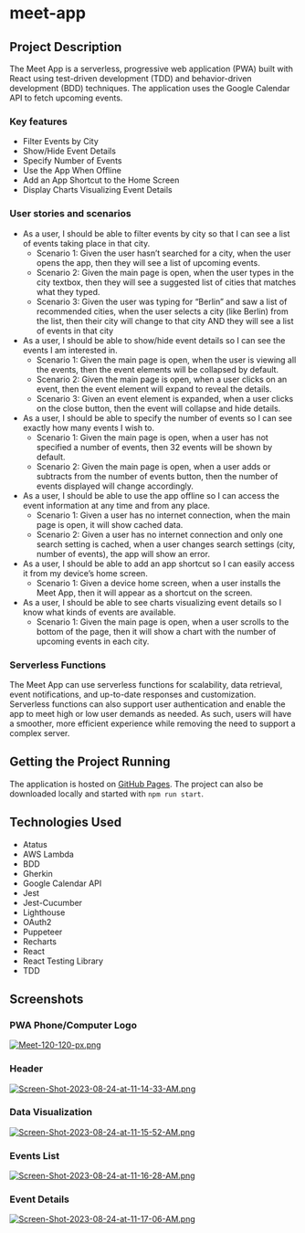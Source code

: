 # meet-app

## Project Description
The Meet App is a serverless, progressive web application (PWA) built with React using test-driven development (TDD) and behavior-driven development (BDD) techniques. The application uses the Google Calendar API to fetch upcoming events.

### Key features
* Filter Events by City
* Show/Hide Event Details
* Specify Number of Events
* Use the App When Offline
* Add an App Shortcut to the Home Screen
* Display Charts Visualizing Event Details

### User stories and scenarios
* As a user, I should be able to filter events by city so that I can see a list of events taking place in that city.
  * Scenario 1: Given the user hasn’t searched for a city, when the user opens the app, then they will see a list of upcoming events.
  * Scenario 2: Given the main page is open, when the user types in the city textbox, then they will see a suggested list of cities that matches what they typed.
  * Scenario 3: Given the user was typing for “Berlin” and saw a list of recommended cities, when the user selects a city (like Berlin) from the list, then their city will change to that city AND they will see a list of events in that city  
* As a user, I should be able to show/hide event details so I can see the events I am interested in.
  * Scenario 1: Given the main page is open, when the user is viewing all the events, then the event elements will be collapsed by default.
  * Scenario 2: Given the main page is open, when a user clicks on an event, then the event element will expand to reveal the details.
  * Scenario 3: Given an event element is expanded, when a user clicks on the close button, then the event will collapse and hide details.
* As a user, I should be able to specify the number of events so I can see exactly how many events I wish to.
  * Scenario 1: Given the main page is open, when a user has not specified a number of events, then 32 events will be shown by default.
  * Scenario 2: Given the main page is open, when a user adds or subtracts from the number of events button, then the number of events displayed will change accordingly. 
* As a user, I should be able to use the app offline so I can access the event information at any time and from any place.
  * Scenario 1: Given a user has no internet connection, when the main page is open, it will show cached data.
  * Scenario 2: Given a user has no internet connection and only one search setting is cached, when a user changes search settings (city, number of events), the app will show an error.
* As a user, I should be able to add an app shortcut so I can easily access it from my device’s home screen.
  * Scenario 1: Given a device home screen, when a user installs the Meet App, then it will appear as a shortcut on the screen.
* As a user, I should be able to see charts visualizing event details so I know what kinds of events are available.
  * Scenario 1: Given the main page is open, when a user scrolls to the bottom of the page, then it will show a chart with the number of upcoming events in each city.

### Serverless Functions
The Meet App can use serverless functions for scalability, data retrieval, event notifications, and up-to-date responses and customization. Serverless functions can also support user authentication and enable the app to meet high or low user demands as needed. As such, users will have a smoother, more efficient experience while removing the need to support a complex server.

## Getting the Project Running

The application is hosted on [GitHub Pages](https://kayleebowers.github.io/meet-app/). The project can also be downloaded locally and started with `npm run start`.

## Technologies Used
* Atatus
* AWS Lambda
* BDD
* Gherkin
* Google Calendar API
* Jest
* Jest-Cucumber
* Lighthouse
* OAuth2
* Puppeteer
* Recharts
* React
* React Testing Library
* TDD

## Screenshots

### PWA Phone/Computer Logo
[![Meet-120-120-px.png](https://i.postimg.cc/QtLtbJh8/Meet-120-120-px.png)](https://postimg.cc/f3KDWXVp)

### Header
[![Screen-Shot-2023-08-24-at-11-14-33-AM.png](https://i.postimg.cc/bYxGmWZK/Screen-Shot-2023-08-24-at-11-14-33-AM.png)](https://postimg.cc/HjLsxS42)

### Data Visualization
[![Screen-Shot-2023-08-24-at-11-15-52-AM.png](https://i.postimg.cc/YSF2hLgJ/Screen-Shot-2023-08-24-at-11-15-52-AM.png)](https://postimg.cc/gwYb7JgD)

### Events List
[![Screen-Shot-2023-08-24-at-11-16-28-AM.png](https://i.postimg.cc/X7vV9zdK/Screen-Shot-2023-08-24-at-11-16-28-AM.png)](https://postimg.cc/kDk3mwjD)

### Event Details
[![Screen-Shot-2023-08-24-at-11-17-06-AM.png](https://i.postimg.cc/mr7RbfW4/Screen-Shot-2023-08-24-at-11-17-06-AM.png)](https://postimg.cc/xkjBRZdp)

